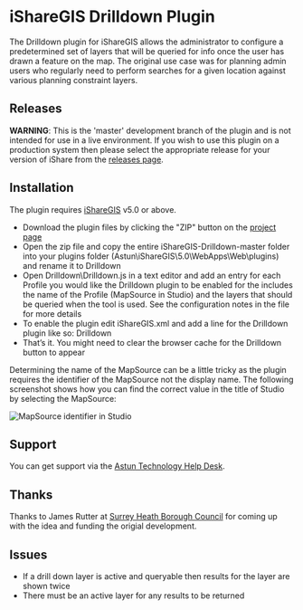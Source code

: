 iShareGIS Drilldown Plugin
==========================

The Drilldown plugin for iShareGIS allows the administrator to configure a predetermined set of layers that will be queried for info once the user has drawn a feature on the map. The original use case was for planning admin users who regularly need to perform searches for a given location against various planning constraint layers.

Releases
--------
**WARNING**: This is the 'master' development branch of the plugin and is not intended for use in a live environment. If you wish to use this plugin on a production system then please select the appropriate release for your version of iShare from the [releases page](https://github.com/AstunTechnology/iShareGIS-Drilldown/releases).

Installation
------------

The plugin requires [iShareGIS](http://astuntechnology.com/ishare/modules/ishare-gis/) v5.0 or above.

* Download the plugin files by clicking the "ZIP" button on the [project page](https://github.com/AstunTechnology/iShareGIS-Drilldown)
* Open the zip file and copy the entire iShareGIS-Drilldown-master folder into your plugins folder (Astun\iShareGIS\5.0\WebApps\Web\plugins\) and rename it to Drilldown
* Open Drilldown\Drilldown.js in a text editor and add an entry for each Profile you would like the Drilldown plugin to be enabled for the includes the name of the Profile (MapSource in Studio) and the layers that should be queried when the tool is used. See the configuration notes in the file for more details
* To enable the plugin edit iShareGIS.xml and add a line for the Drilldown plugin like so: <Plugin>Drilldown</Plugin>
* That’s it. You might need to clear the browser cache for the Drilldown button to appear

Determining the name of the MapSource can be a little tricky as the plugin requires the identifier of the MapSource not the display name. The following screenshot shows how you can find the correct value in the title of Studio by selecting the MapSource:

![MapSource identifier in Studio](https://raw.github.com/AstunTechnology/iShareGIS-Drilldown/master/mapsource_id.png)

Support
-------

You can get support via the [Astun Technology Help Desk](http://support.astuntechnology.com/).

Thanks
------

Thanks to James Rutter at [Surrey Heath Borough Council](http://www.surreyheath.gov.uk/) for coming up with the idea and funding the origial development.

Issues
-----

* If a drill down layer is active and queryable then results for the layer are shown twice
* There must be an active layer for any results to be returned
